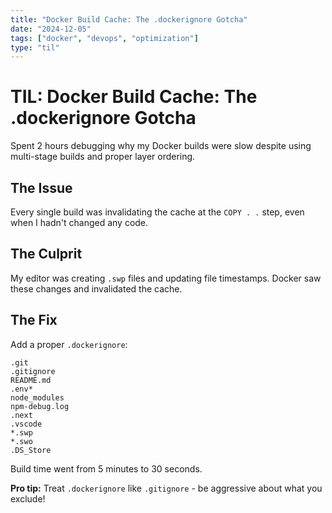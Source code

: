 ```yaml
---
title: "Docker Build Cache: The .dockerignore Gotcha"
date: "2024-12-05"
tags: ["docker", "devops", "optimization"]
type: "til"
---
```


# TIL: Docker Build Cache: The .dockerignore Gotcha

Spent 2 hours debugging why my Docker builds were slow despite using multi-stage builds and proper layer ordering.

## The Issue

Every single build was invalidating the cache at the `COPY . .` step, even when I hadn't changed any code.

## The Culprit

My editor was creating `.swp` files and updating file timestamps. Docker saw these changes and invalidated the cache.

## The Fix

Add a proper `.dockerignore`:

```
.git
.gitignore
README.md
.env*
node_modules
npm-debug.log
.next
.vscode
*.swp
*.swo
.DS_Store
```

Build time went from 5 minutes to 30 seconds.

**Pro tip:** Treat `.dockerignore` like `.gitignore` - be aggressive about what you exclude!

